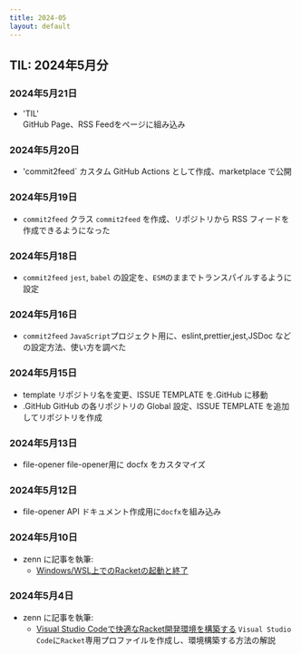 ```yaml
---
title: 2024-05
layout: default
---
```


## TIL: 2024年5月分

### 2024年5月21日 

- 'TIL'  
  GitHub Page、RSS Feedをページに組み込み
 
### 2024年5月20日

- 'commit2feed`
  カスタム GitHub Actions として作成、marketplace で公開

### 2024年5月19日

- `commit2feed`
  クラス `commit2feed` を作成、リポジトリから RSS フィードを作成できるようになった

### 2024年5月18日

- `commit2feed`
  `jest`, `babel` の設定を、`ESM`のままでトランスパイルするように設定

### 2024年5月16日

- `commit2feed`
  `JavaScript`プロジェクト用に、eslint,prettier,jest,JSDoc などの設定方法、使い方を調べた

### 2024年5月15日

- template
    リポジトリ名を変更、ISSUE TEMPLATE を.GitHub に移動
- .GitHub
    GitHub の各リポジトリの Global 設定、ISSUE TEMPLATE を追加してリポジトリを作成

### 2024年5月13日

- file-opener
    file-opener用に docfx をカスタマイズ

### 2024年5月12日

- file-opener
    API ドキュメント作成用に`docfx`を組み込み

### 2024年5月10日

- zenn に記事を執筆:
  - [Windows/WSL上でのRacketの起動と終了](https://zenn.dev/atsushifx/articles/edu-racket-basic-runandexit)

### 2024年5月4日

- zenn に記事を執筆:
  - [Visual Studio Codeで快適なRacket開発環境を構築する](https://zenn.dev/atsushifx/articles/edu-racket-setup-vscode-profile)
    `Visual Studio Code`に`Racket`専用プロファイルを作成し、環境構築する方法の解説
